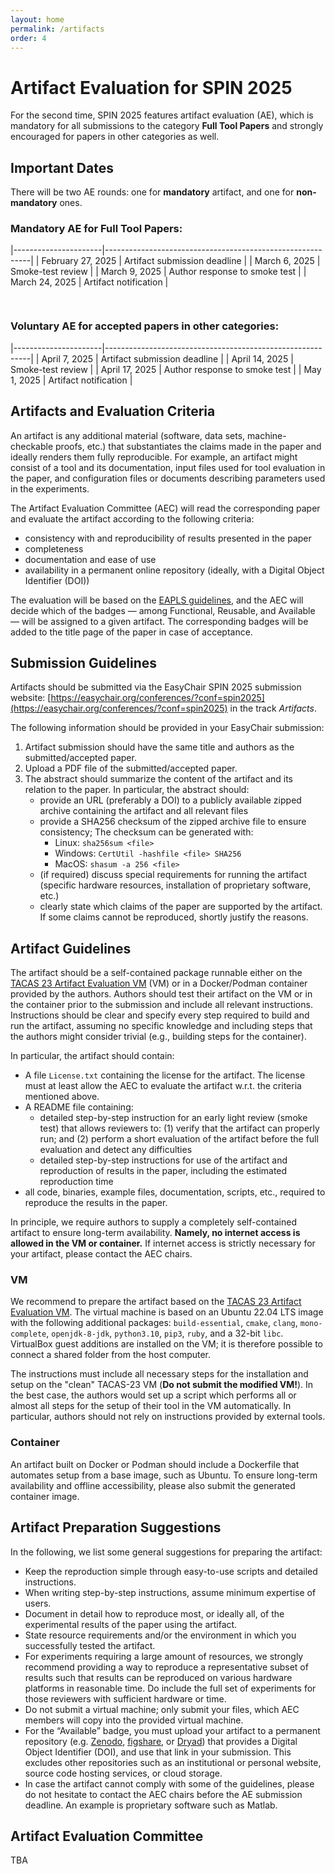```yaml
---
layout: home
permalink: /artifacts
order: 4
---
```


# Artifact Evaluation for SPIN 2025

For the second time, SPIN 2025 features artifact evaluation (AE),
which is mandatory for all submissions to the category **Full Tool Papers** and strongly encouraged for papers in other categories as well.

## Important Dates

There will be two AE rounds: one for **mandatory** artifact, and one for **non-mandatory** ones.

### Mandatory AE for **Full Tool Papers**:

  |----------------------|-----------------------------------------------------------|
  | February 27, 2025    | Artifact submission deadline                               |
  |    March 6, 2025     | Smoke-test review                                         |
  |    March 9, 2025     | Author response to smoke test                             |
  |    March 24, 2025    | Artifact notification                                     |

<hr style="height:15px; visibility:hidden;" />

### Voluntary AE for **accepted papers** in other categories:

|----------------------|-----------------------------------------------------------|
|   April 7, 2025      | Artifact submission deadline                               |
|   April 14, 2025     | Smoke-test review                                         |
|   April 17, 2025     | Author response to smoke test                             |
|     May 1, 2025      | Artifact notification                                     |



## Artifacts and Evaluation Criteria

An artifact is any additional material (software, data sets, machine-checkable proofs, etc.)
that substantiates the claims made in the paper and ideally renders them fully reproducible.
For example, an artifact might consist of a tool and its documentation,
input files used for tool evaluation in the paper,
and configuration files or documents describing parameters used in the experiments.

The Artifact Evaluation Committee (AEC) will read the corresponding paper and evaluate the artifact according to the following criteria:

- consistency with and reproducibility of results presented in the paper
- completeness
- documentation and ease of use
- availability in a permanent online repository (ideally, with a Digital Object Identifier (DOI))

The evaluation will be based on the [EAPLS guidelines](https://eapls.org/pages/artifact_badges/), and the AEC will decide which of the badges — among Functional, Reusable, and Available — will be assigned to a given artifact.
The corresponding badges will be added to the title page of the paper in case of acceptance.

## Submission Guidelines

Artifacts should be submitted via the EasyChair SPIN 2025 submission website:
[https://easychair.org/conferences/?conf=spin2025](https://easychair.org/conferences/?conf=spin2025) in the track _Artifacts_.

The following information should be provided in your EasyChair submission:

1. Artifact submission should have the same title and authors as the submitted/accepted paper.
2. Upload a PDF file of the submitted/accepted paper.
3. The abstract should summarize the content of the artifact and its relation to the paper. In particular, the abstract should:
   - provide an URL (preferably a DOI) to a publicly available zipped archive containing the artifact and all relevant files
   - provide a SHA256 checksum of the zipped archive file to ensure consistency; The checksum can be generated with:
     - Linux: `sha256sum <file>`
     - Windows: `CertUtil -hashfile <file> SHA256`
     - MacOS: `shasum -a 256 <file>`
   - (if required) discuss special requirements for running the artifact (specific hardware resources, installation of proprietary software, etc.)
   - clearly state which claims of the paper are supported by the artifact. If some claims cannot be reproduced, shortly justify the reasons.

## Artifact Guidelines

The artifact should be a self-contained package runnable either on the [TACAS 23 Artifact Evaluation VM](https://doi.org/10.5281/zenodo.7113223) (VM) or in a Docker/Podman container provided by the authors.
Authors should test their artifact on the VM or in the container prior to the submission and include all relevant instructions.
Instructions should be clear and specify every step required to build and run the artifact, assuming no specific knowledge and including steps that the authors might consider trivial (e.g., building steps for the container).

In particular, the artifact should contain:

- A file `License.txt` containing the license for the artifact. The license must at least allow the AEC to evaluate the artifact w.r.t. the criteria mentioned above.
- A README file containing:
  - detailed step-by-step instruction for an early light review (smoke test) that allows reviewers to: (1) verify that the artifact can properly run; and (2) perform a short evaluation of the artifact before the full evaluation and detect any difficulties
  - detailed step-by-step instructions for use of the artifact and reproduction of results in the paper, including the estimated reproduction time
- all code, binaries, example files, documentation, scripts, etc., required to reproduce the results in the paper.

In principle, we require authors to supply a completely self-contained artifact to ensure long-term availability.
**Namely, no internet access is allowed in the VM or container.**
If internet access is strictly necessary for your artifact, please contact the AEC chairs.

### VM

We recommend to prepare the artifact based on the [TACAS 23 Artifact Evaluation VM](https://doi.org/10.5281/zenodo.7113223).
The virtual machine is based on an Ubuntu 22.04 LTS image with the following additional packages: `build-essential`, `cmake`, `clang`, `mono-complete`, `openjdk-8-jdk`, `python3.10`, `pip3`, `ruby`, and a 32-bit `libc`.
VirtualBox guest additions are installed on the VM; it is therefore possible to connect a shared folder from the host computer.

The instructions must include all necessary steps for the installation and setup on the "clean" TACAS-23 VM
(**Do not submit the modified VM!**).
In the best case, the authors would set up a script which performs all or almost all steps for the setup of their tool in the VM automatically.
In particular, authors should not rely on instructions provided by external tools.

### Container

An artifact built on Docker or Podman should include a Dockerfile that automates setup from a base image, such as Ubuntu. To ensure long-term availability and offline accessibility, please also submit the generated container image.

## Artifact Preparation Suggestions

In the following, we list some general suggestions for preparing the artifact:

- Keep the reproduction simple through easy-to-use scripts and detailed instructions.
- When writing step-by-step instructions, assume minimum expertise of users.
- Document in detail how to reproduce most, or ideally all, of the experimental results of the paper using the artifact.
- State resource requirements and/or the environment in which you successfully tested the artifact.
- For experiments requiring a large amount of resources, we strongly recommend providing a way to reproduce a representative subset of results such that results can be reproduced on various hardware platforms in reasonable time. Do include the full set of experiments for those reviewers with sufficient hardware or time.
- Do not submit a virtual machine; only submit your files, which AEC members will copy into the provided virtual machine.
- For the “Available” badge, you must upload your artifact to a permanent repository (e.g. [Zenodo](https://zenodo.org/), [figshare](https://figshare.com/), or [Dryad](https://datadryad.org/)) that provides a Digital Object Identifier (DOI), and use that link in your submission. This excludes other repositories such as an institutional or personal website, source code hosting services, or cloud storage.
- In case the artifact cannot comply with some of the guidelines, please do not hesitate to contact the AEC chairs before the AE submission deadline. An example is proprietary software such as Matlab.

## Artifact Evaluation Committee

TBA
